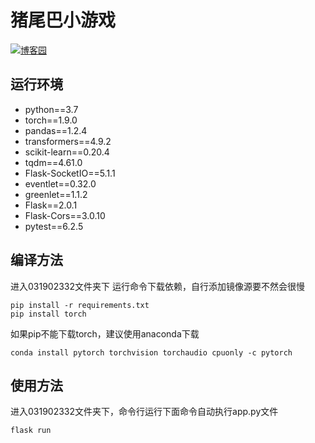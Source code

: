 # 猪尾巴小游戏

[![博客园](https://img.shields.io/badge/博客园-洋洋羊羊-brightgreen.svg)](https://www.cnblogs.com/trainking-star/p/15436881.html)

## 运行环境

- python==3.7
- torch==1.9.0
- pandas==1.2.4
- transformers==4.9.2
- scikit-learn==0.20.4
- tqdm==4.61.0
- Flask-SocketIO==5.1.1
- eventlet==0.32.0
- greenlet==1.1.2
- Flask==2.0.1
- Flask-Cors==3.0.10
- pytest==6.2.5

## 编译方法
进入031902332文件夹下
运行命令下载依赖，自行添加镜像源要不然会很慢

```
pip install -r requirements.txt
pip install torch
```

如果pip不能下载torch，建议使用anaconda下载

```
conda install pytorch torchvision torchaudio cpuonly -c pytorch
```

## 使用方法

进入031902332文件夹下，命令行运行下面命令自动执行app.py文件

```
flask run
```

